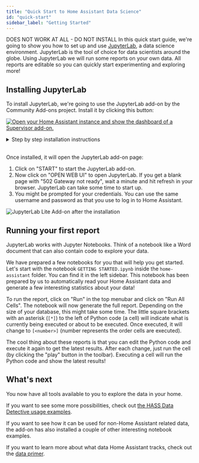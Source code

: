```yaml
---
title: "Quick Start to Home Assistant Data Science"
id: "quick-start"
sidebar_label: "Getting Started"
---
```

DOES NOT WORK AT ALL - DO NOT INSTALL
In this quick start guide, we're going to show you how to set up and use [JupyterLab](https://jupyterlab.readthedocs.io/en/stable/), a data science environment. JupyterLab is the tool of choice for data scientists around the globe. Using JupyterLab we will run some reports on your own data. All reports are editable so you can quickly start experimenting and exploring more!

## Installing JupyterLab

To install JupyterLab, we're going to use the JupyterLab add-on by the Community Add-ons project. Install it by clicking this button:

[![Open your Home Assistant instance and show the dashboard of a Supervisor add-on.](https://my.home-assistant.io/badges/supervisor_addon.svg)](https://my.home-assistant.io/redirect/supervisor_addon/?addon=a0d7b954_jupyterlablite)

<details>
<summary>Step by step installation instructions</summary>

- Click on Supervisor in the panel. Choose "Add-On Store" from the menu.
- If you haven't already, add the Community Add-ons as a new repository with the URL `https://github.com/hassio-addons/repository` and click on "Add".
- Scroll down to the new section for Community Add-ons and click the install button on **JupyterLab**. Installation can take a couple of minutes depending on your internet speed.

_In case your Home Assistant installation does not support add-ons, check out the [quick start for Home Assistant Core users](quick_start_core.md)._

</details>

<br />

Once installed, it will open the JupyterLab add-on page:

1. Click on "START" to start the JupyterLab add-on.
1. Now click on "OPEN WEB UI" to open JupyterLab. If you get a blank page with "502 Gateway not ready", wait a minute and hit refresh in your browser. JupyterLab can take some time to start up.
1. You might be prompted for your credentials. You can use the same username and password as that you use to log in to Home Assistant.

<img
  src='/img/getting-started/hassio-jupyterlab.png'
  alt='JupyterLab Lite Add-on after the installation'
/>

## Running your first report

JupyterLab works with Jupyter Notebooks. Think of a notebook like a Word document that can also contain code to explore your data.

We have prepared a few notebooks for you that will help you get started. Let's start with the notebook `GETTING STARTED.ipynb` inside the `home-assistant` folder. You can find it in the left sidebar. This notebook has been prepared by us to automatically read your Home Assistant data and generate a few interesting statistics about your data!

To run the report, click on "Run" in the top menubar and click on "Run All Cells". The notebook will now generate the full report. Depending on the size of your database, this might take some time. The little square brackets with an asterisk (`[*]`) to the left of Python code (a cell) will indicate what is currently being executed or about to be executed. Once executed, it will change to `[<number>]` (number represents the order cells are executed).

The cool thing about these reports is that you can edit the Python code and execute it again to get the latest results. After each change, just run the cell (by clicking the "play" button in the toolbar). Executing a cell will run the Python code and show the latest results!

## What's next

You now have all tools available to you to explore the data in your home.

If you want to see some more possibilities, check out [the HASS Data Detective usage examples](https://mybinder.org/v2/gh/robmarkcole/HASS-data-detective/master?filepath=notebooks).

If you want to see how it can be used for non-Home Assistant related data, the add-on has also installed a couple of other interesting notebook examples.

If you want to learn more about what data Home Assistant tracks, check out the [data primer](data_index.md).
